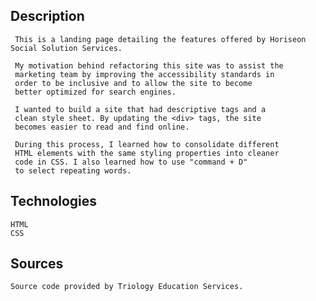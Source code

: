 <HORISEON-MARKETING>

## Description
     This is a landing page detailing the features offered by Horiseon Social Solution Services.
     
     My motivation behind refactoring this site was to assist the 
     marketing team by improving the accessibility standards in 
     order to be inclusive and to allow the site to become 
     better optimized for search engines.

     I wanted to build a site that had descriptive tags and a 
     clean style sheet. By updating the <div> tags, the site 
     becomes easier to read and find online.

     During this process, I learned how to consolidate different 
     HTML elements with the same styling properties into cleaner 
     code in CSS. I also learned how to use "command + D" 
     to select repeating words.

## Technologies
    HTML
    CSS
    
## Sources
    Source code provided by Triology Education Services.
    
